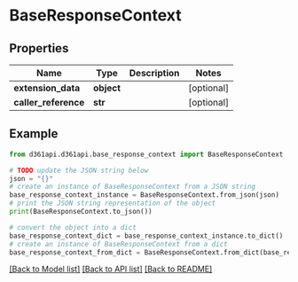 # BaseResponseContext


## Properties

Name | Type | Description | Notes
------------ | ------------- | ------------- | -------------
**extension_data** | **object** |  | [optional] 
**caller_reference** | **str** |  | [optional] 

## Example

```python
from d361api.d361api.base_response_context import BaseResponseContext

# TODO update the JSON string below
json = "{}"
# create an instance of BaseResponseContext from a JSON string
base_response_context_instance = BaseResponseContext.from_json(json)
# print the JSON string representation of the object
print(BaseResponseContext.to_json())

# convert the object into a dict
base_response_context_dict = base_response_context_instance.to_dict()
# create an instance of BaseResponseContext from a dict
base_response_context_from_dict = BaseResponseContext.from_dict(base_response_context_dict)
```
[[Back to Model list]](../README.md#documentation-for-models) [[Back to API list]](../README.md#documentation-for-api-endpoints) [[Back to README]](../README.md)


